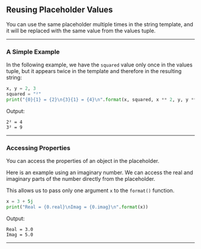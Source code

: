 ## Reusing Placeholder Values

You can use the same placeholder multiple times in the string template, and
it will be replaced with the same value from the values tuple.

---

### A Simple Example

In the following example, we have the `squared` value only once in the values
tuple, but it appears twice in the template and therefore in the resulting 
string:

```python
x, y = 2, 3
squared = "²"
print("{0}{1} = {2}\n{3}{1} = {4}\n".format(x, squared, x ** 2, y, y ** 2))
```

Output:

```
2² = 4
3² = 9
```

---

### Accessing Properties

You can access the properties of an object in the placeholder.

Here is an example using an imaginary number. We can access the real and
imaginary parts of the number directly from the placeholder.

This allows us to pass only one argument `x` to the `format()` function.

```python
x = 3 + 5j
print("Real = {0.real}\nImag = {0.imag}\n".format(x))
```

Output:

```
Real = 3.0
Imag = 5.0
```

---
